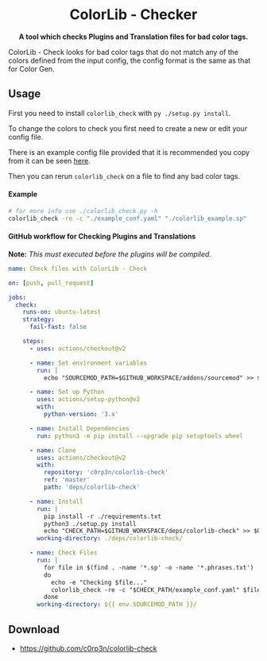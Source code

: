 <h1 align="center">
    ColorLib - Checker
</h1>
<p align="center">
    <strong>A tool which checks Plugins and Translation files for bad color tags.</strong>
</p>

ColorLib - Check looks for bad color tags that do not match any of the colors
defined from the input config, the config format is the same as that for Color
Gen.

## Usage
First you need to install `colorlib_check` with `py ./setup.py install`.

To change the colors to check you first need to create a new or edit your config
file.

There is an example config file provided that it is recommended you copy from it
can be seen [here](example_conf.yaml).

Then you can rerun `colorlib_check` on a file to find any bad color tags.

#### Example
```bash
# for more info use ./colorlib_check.py -h
colorlib_check -re -c "./example_conf.yaml" "./colorlib_example.sp"
```

#### GitHub workflow for Checking Plugins and Translations
__Note:__ _This must executed before the plugins will be compiled._
```yaml
name: Check files with ColorLib - Check

on: [push, pull_request]

jobs:
  check:
    runs-on: ubuntu-latest
    strategy:
      fail-fast: false

    steps:
      - uses: actions/checkout@v2

      - name: Set environment variables
        run: |
          echo "SOURCEMOD_PATH=$GITHUB_WORKSPACE/addons/sourcemod" >> $GITHUB_ENV

      - name: Set up Python
        uses: actions/setup-python@v2
        with:
          python-version: '3.x'

      - name: Install Dependencies
        run: python3 -m pip install --upgrade pip setuptools wheel

      - name: Clone
        uses: actions/checkout@v2
        with:
          repository: 'c0rp3n/colorlib-check'
          ref: 'master'
          path: 'deps/colorlib-check'

      - name: Install
        run: |
          pip install -r ./requirements.txt
          python3 ./setup.py install
          echo "CHECK_PATH=$GITHUB_WORKSPACE/deps/colorlib-check" >> $GITHUB_ENV
        working-directory: ./deps/colorlib-check/

      - name: Check Files
        run: |
          for file in $(find . -name '*.sp' -o -name '*.phrases.txt')
          do
            echo -e "Checking $file..."
            colorlib_check -re -c "$CHECK_PATH/example_conf.yaml" $file
          done
        working-directory: ${{ env.SOURCEMOD_PATH }}/

```

## Download
 - https://github.com/c0rp3n/colorlib-check
